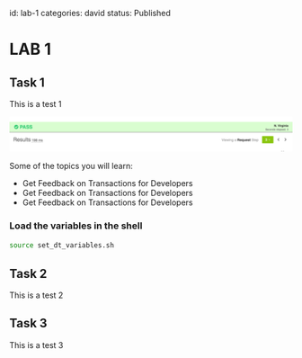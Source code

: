 id: lab-1
categories: david
status: Published

# LAB 1

## Task 1

This is a test 1

![This](img/agenda.png)

Some of the topics you will learn:
- Get Feedback on Transactions for Developers
- Get Feedback on Transactions for Developers
- Get Feedback on Transactions for Developers

### Load the variables in the shell
```bash
source set_dt_variables.sh
```

## Task 2

This is a test 2

## Task 3

This is a test 3


